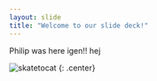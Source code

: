 ```yaml
---
layout: slide
title: "Welcome to our slide deck!"
---
```


Philip was here igen!! hej

![skatetocat](https://octodex.github.com/images/skatetocat.png)
{: .center}
